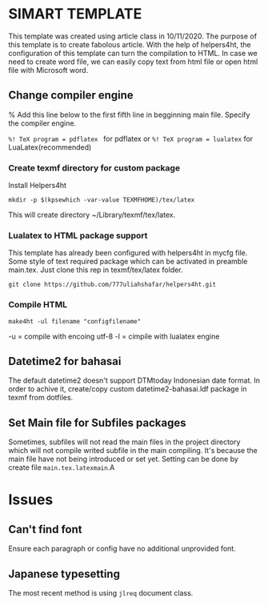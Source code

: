 # SIMART TEMPLATE

This template was created using article class in 10/11/2020. The purpose of this template is to create fabolous article. With the help of helpers4ht, the configuration of this template can turn the compilation to HTML. In case we need to create word file, we can easily copy text from html file or open html file with Microsoft word.

## Change compiler engine

% Add this line below to the first fifth line in begginning main file. Specify the compiler engine.

`%! TeX program = pdflatex ` for pdflatex
or
`%! TeX program = lualatex` for LuaLatex(recommended)

### Create texmf directory for custom package

Install Helpers4ht

`mkdir -p $(kpsewhich -var-value TEXMFHOME)/tex/latex`

This will create directory ~/Library/texmf/tex/latex.

### Lualatex to HTML package support

This template has already been configured with helpers4ht in mycfg file. Some style of text required package which can be activated in preamble main.tex. Just clone this rep in texmf/tex/latex folder.

`git clone https://github.com/777uliahshafar/helpers4ht.git`

### Compile HTML

`make4ht -ul filename "configfilename"`

-u = compile with encoing utf-8
-l = cimpile with lualatex engine

## Datetime2 for bahasai

The default datetime2 doesn't support DTMtoday Indonesian date format. In order to achive it, create/copy custom datetime2-bahasai.ldf package in texmf from dotfiles.

## Set Main file for Subfiles packages

Sometimes, subfiles will not read the main files in the project directory which will not compile writed subfile in the main compiling. It's because the main file have not being introduced or set yet. Setting can be done by create file `main.tex.latexmain`.A

# Issues

## Can't find font

Ensure each paragraph or config have no additional unprovided font.

## Japanese typesetting
The most recent method is using `jlreq` document class.


